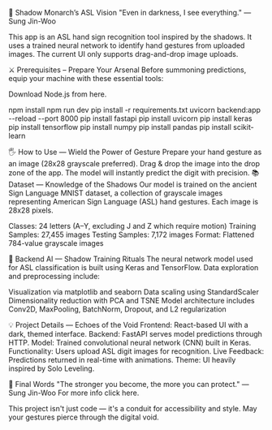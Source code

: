 🖤 Shadow Monarch’s ASL Vision
"Even in darkness, I see everything." — Sung Jin-Woo

This app is an ASL hand sign recognition tool inspired by the shadows. It uses a trained neural network to identify hand gestures from uploaded images. The current UI only supports drag-and-drop image uploads.

⚔ Prerequisites – Prepare Your Arsenal
Before summoning predictions, equip your machine with these essential tools:

Download Node.js from here.

npm install
npm run dev
pip install -r requirements.txt
uvicorn backend:app --reload --port 8000
pip install fastapi
pip install uvicorn
pip install keras
pip install tensorflow
pip install numpy
pip install pandas
pip install scikit-learn

🖐 How to Use — Wield the Power of Gesture
Prepare your hand gesture as an image (28x28 grayscale preferred).
Drag & drop the image into the drop zone of the app.
The model will instantly predict the digit with precision.
📚 Dataset — Knowledge of the Shadows
Our model is trained on the ancient Sign Language MNIST dataset, a collection of grayscale images representing American Sign Language (ASL) hand gestures. Each image is 28x28 pixels.

Classes: 24 letters (A–Y, excluding J and Z which require motion)
Training Samples: 27,455 images
Testing Samples: 7,172 images
Format: Flattened 784-value grayscale images


🧠 Backend AI — Shadow Training Rituals
The neural network model used for ASL classification is built using Keras and TensorFlow. Data exploration and preprocessing include:

Visualization via matplotlib and seaborn
Data scaling using StandardScaler
Dimensionality reduction with PCA and TSNE
Model architecture includes Conv2D, MaxPooling, BatchNorm, Dropout, and L2 regularization


💡 Project Details — Echoes of the Void
Frontend: React-based UI with a dark, themed interface.
Backend: FastAPI serves model predictions through HTTP.
Model: Trained convolutional neural network (CNN) built in Keras.
Functionality: Users upload ASL digit images for recognition.
Live Feedback: Predictions returned in real-time with animations.
Theme: UI heavily inspired by Solo Leveling.


🌌 Final Words
"The stronger you become, the more you can protect." — Sung Jin-Woo
For more info click here.

This project isn't just code — it's a conduit for accessibility and style. May your gestures pierce through the digital void.
